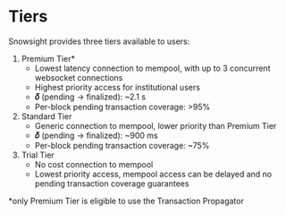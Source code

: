 # Tiers

Snowsight provides three tiers available to users:

1. Premium Tier\*
   * Lowest latency connection to mempool, with up to 3 concurrent websocket connections
   * Highest priority access for institutional users
   * **𝛿** (pending -> finalized): \~2.1 s
   * Per-block pending transaction coverage: >95%
2. Standard Tier
   * Generic connection to mempool, lower priority than Premium Tier
   * **𝛿** (pending -> finalized): \~900 ms
   * Per-block pending transaction coverage: \~75%
3. Trial Tier
   * No cost connection to mempool
   * Lowest priority access, mempool access can be delayed and no pending transaction coverage guarantees

\*only Premium Tier is eligible to use the Transaction Propagator&#x20;
